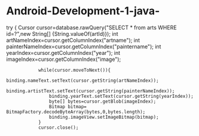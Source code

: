 # Android-Development-1-java-
try {
                Cursor cursor=database.rawQuery("SELECT * from arts WHERE id=?",new String[] {String.valueOf(artId)});
                int artNameIndex=cursor.getColumnIndex("artname");
                int painterNameIndex=cursor.getColumnIndex("paintername");
                int yearIndex=cursor.getColumnIndex("year");
                int imageIndex=cursor.getColumnIndex("image");

                while(cursor.moveToNext()){
                    binding.nameText.setText(cursor.getString(artNameIndex));
                    binding.artistText.setText(cursor.getString(painterNameIndex));
                    binding.yearText.setText(cursor.getString(yearIndex));
                    byte[] bytes=cursor.getBlob(imageIndex);
                    Bitmap bitmap= BitmapFactory.decodeByteArray(bytes,0,bytes.length);
                    binding.imageView.setImageBitmap(bitmap);
                }
                cursor.close();
